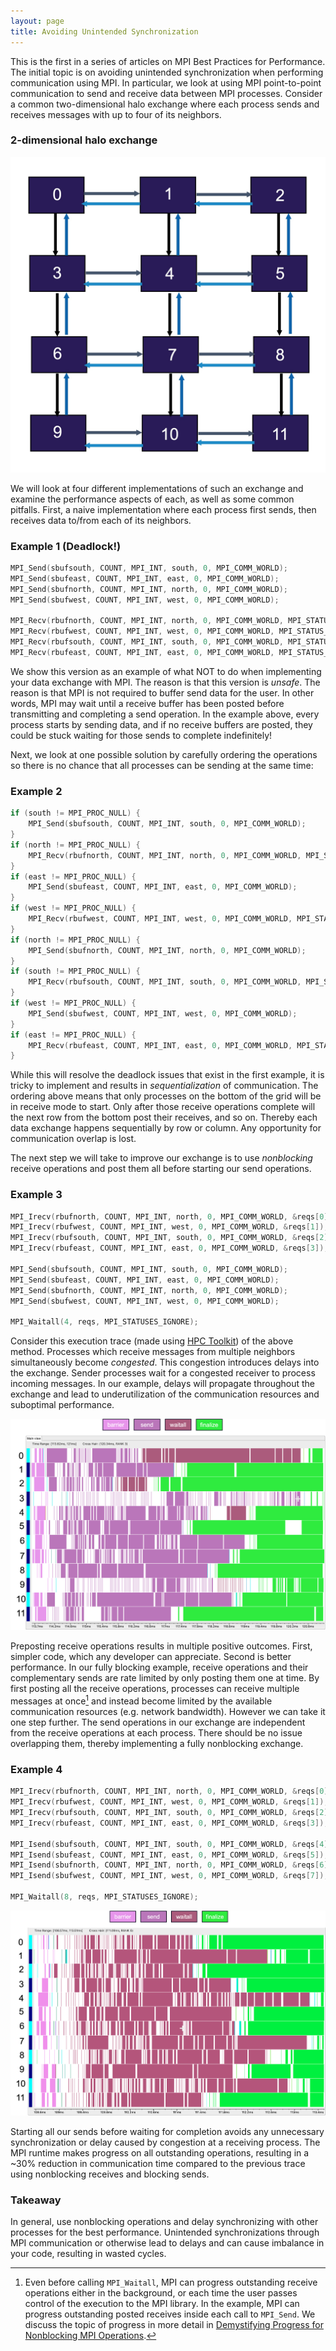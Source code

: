 ```yaml
---
layout: page
title: Avoiding Unintended Synchronization
---
```


This is the first in a series of articles on MPI Best Practices for
Performance. The initial topic is on avoiding unintended synchronization
when performing communication using MPI. In particular, we look at using
MPI point-to-point communication to send and receive data between MPI
processes. Consider a common two-dimensional halo exchange where each
process sends and receives messages with up to four of its neighbors.

### 2-dimensional halo exchange

![An illustration of a 2d grid halo exchange pattern](/assets/images/halo-exchange.jpg)

We will look at four different implementations of such an exchange and
examine the performance aspects of each, as well as some common
pitfalls. First, a naive implementation where each process first sends,
then receives data to/from each of its neighbors.

### Example 1 (Deadlock!)

```c
MPI_Send(sbufsouth, COUNT, MPI_INT, south, 0, MPI_COMM_WORLD);
MPI_Send(sbufeast, COUNT, MPI_INT, east, 0, MPI_COMM_WORLD);
MPI_Send(sbufnorth, COUNT, MPI_INT, north, 0, MPI_COMM_WORLD);
MPI_Send(sbufwest, COUNT, MPI_INT, west, 0, MPI_COMM_WORLD);

MPI_Recv(rbufnorth, COUNT, MPI_INT, north, 0, MPI_COMM_WORLD, MPI_STATUS_IGNORE);
MPI_Recv(rbufwest, COUNT, MPI_INT, west, 0, MPI_COMM_WORLD, MPI_STATUS_IGNORE);
MPI_Recv(rbufsouth, COUNT, MPI_INT, south, 0, MPI_COMM_WORLD, MPI_STATUS_IGNORE);
MPI_Recv(rbufeast, COUNT, MPI_INT, east, 0, MPI_COMM_WORLD, MPI_STATUS_IGNORE);
```

We show this version as an example of what NOT to do when implementing
your data exchange with MPI. The reason is that this version is
*unsafe*. The reason is that MPI is not required to buffer send data for
the user. In other words, MPI may wait until a receive buffer has been
posted before transmitting and completing a send operation. In the
example above, every process starts by sending data, and if no receive
buffers are posted, they could be stuck waiting for those sends to
complete indefinitely!

Next, we look at one possible solution by carefully ordering the
operations so there is no chance that all processes can be sending at
the same time:

### Example 2

```c
if (south != MPI_PROC_NULL) {
    MPI_Send(sbufsouth, COUNT, MPI_INT, south, 0, MPI_COMM_WORLD);
}
if (north != MPI_PROC_NULL) {
    MPI_Recv(rbufnorth, COUNT, MPI_INT, north, 0, MPI_COMM_WORLD, MPI_STATUS_IGNORE);
}
if (east != MPI_PROC_NULL) {
    MPI_Send(sbufeast, COUNT, MPI_INT, east, 0, MPI_COMM_WORLD);
}
if (west != MPI_PROC_NULL) {
    MPI_Recv(rbufwest, COUNT, MPI_INT, west, 0, MPI_COMM_WORLD, MPI_STATUS_IGNORE);
}
if (north != MPI_PROC_NULL) {
    MPI_Send(sbufnorth, COUNT, MPI_INT, north, 0, MPI_COMM_WORLD);
}
if (south != MPI_PROC_NULL) {
    MPI_Recv(rbufsouth, COUNT, MPI_INT, south, 0, MPI_COMM_WORLD, MPI_STATUS_IGNORE);
}
if (west != MPI_PROC_NULL) {
    MPI_Send(sbufwest, COUNT, MPI_INT, west, 0, MPI_COMM_WORLD);
}
if (east != MPI_PROC_NULL) {
    MPI_Recv(rbufeast, COUNT, MPI_INT, east, 0, MPI_COMM_WORLD, MPI_STATUS_IGNORE);
}
```

While this will resolve the deadlock issues that exist in the first
example, it is tricky to implement and results in _sequentialization_ of
communication. The ordering above means that only processes on the
bottom of the grid will be in receive mode to start. Only after those
receive operations complete will the next row from the bottom post their
receives, and so on. Thereby each data exchange happens sequentially by
row or column. Any opportunity for communication overlap is lost.

The next step we will take to improve our exchange is to use
*nonblocking* receive operations and post them all before starting our
send operations.

### Example 3

```c
MPI_Irecv(rbufnorth, COUNT, MPI_INT, north, 0, MPI_COMM_WORLD, &reqs[0]);
MPI_Irecv(rbufwest, COUNT, MPI_INT, west, 0, MPI_COMM_WORLD, &reqs[1]);
MPI_Irecv(rbufsouth, COUNT, MPI_INT, south, 0, MPI_COMM_WORLD, &reqs[2]);
MPI_Irecv(rbufeast, COUNT, MPI_INT, east, 0, MPI_COMM_WORLD, &reqs[3]);

MPI_Send(sbufsouth, COUNT, MPI_INT, south, 0, MPI_COMM_WORLD);
MPI_Send(sbufeast, COUNT, MPI_INT, east, 0, MPI_COMM_WORLD);
MPI_Send(sbufnorth, COUNT, MPI_INT, north, 0, MPI_COMM_WORLD);
MPI_Send(sbufwest, COUNT, MPI_INT, west, 0, MPI_COMM_WORLD);

MPI_Waitall(4, reqs, MPI_STATUSES_IGNORE);
```

Consider this execution trace (made using [HPC Toolkit][hpc-toolkit]) of
the above method. Processes which receive messages from multiple
neighbors simultaneously become _congested_. This congestion introduces
delays into the exchange. Sender processes wait for a congested receiver
to process incoming messages. In our example, delays will propagate
throughout the exchange and lead to underutilization of the
communication resources and suboptimal performance.

![Execution trace of example with send/recv ordering to avoid deadlock](/assets/images/trace1.png)

Preposting receive operations results in multiple positive
outcomes. First, simpler code, which any developer can
appreciate. Second is better performance. In our fully blocking example,
receive operations and their complementary sends are rate limited by
only posting them one at time. By first posting all the receive
operations, processes can receive multiple messages at once[^1] and instead
become limited by the available communication resources (e.g. network
bandwidth). However we can take it one step further. The send operations
in our exchange are independent from the receive operations at each
process. There should be no issue overlapping them, thereby implementing
a fully nonblocking exchange.

### Example 4

```c
MPI_Irecv(rbufnorth, COUNT, MPI_INT, north, 0, MPI_COMM_WORLD, &reqs[0]);
MPI_Irecv(rbufwest, COUNT, MPI_INT, west, 0, MPI_COMM_WORLD, &reqs[1]);
MPI_Irecv(rbufsouth, COUNT, MPI_INT, south, 0, MPI_COMM_WORLD, &reqs[2]);
MPI_Irecv(rbufeast, COUNT, MPI_INT, east, 0, MPI_COMM_WORLD, &reqs[3]);

MPI_Isend(sbufsouth, COUNT, MPI_INT, south, 0, MPI_COMM_WORLD, &reqs[4]);
MPI_Isend(sbufeast, COUNT, MPI_INT, east, 0, MPI_COMM_WORLD, &reqs[5]);
MPI_Isend(sbufnorth, COUNT, MPI_INT, north, 0, MPI_COMM_WORLD, &reqs[6]);
MPI_Isend(sbufwest, COUNT, MPI_INT, west, 0, MPI_COMM_WORLD, &reqs[7]);

MPI_Waitall(8, reqs, MPI_STATUSES_IGNORE);
```

![Execution trace of example with fully nonblocking exchange](/assets/images/trace2.png)


Starting all our sends before waiting for completion avoids any
unnecessary synchronization or delay caused by congestion at a receiving
process. The MPI runtime makes progress on all outstanding operations,
resulting in a ~30% reduction in communication time compared to the
previous trace using nonblocking receives and blocking sends.

### Takeaway

In general, use nonblocking operations and delay synchronizing with
other processes for the best performance. Unintended synchronizations
through MPI communication or otherwise lead to delays and can cause
imbalance in your code, resulting in wasted cycles.

[hpc-toolkit]: https://hpctoolkit.org/
[demystifying-progress]: /demystifying-progress/
[^1]: Even before calling ``MPI_Waitall``, MPI can progress outstanding
  receive operations either in the background, or each time the user
  passes control of the execution to the MPI library. In the example,
  MPI can progress outstanding posted receives inside each call to
  ``MPI_Send``. We discuss the topic of progress in more detail in
  [Demystifying Progress for Nonblocking MPI Operations][demystifying-progress].
